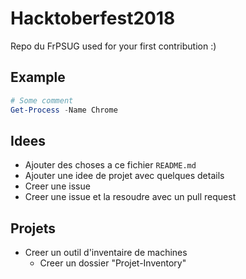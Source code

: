 # Hacktoberfest2018

Repo du FrPSUG used for your first contribution :)

## Example

```powershell
# Some comment
Get-Process -Name Chrome
```

## Idees

* Ajouter des choses a ce fichier `README.md`
* Ajouter une idee de projet avec quelques details
* Creer une issue
* Creer une issue et la resoudre avec un pull request

## Projets
* Creer un outil d'inventaire de machines
  * Creer un dossier "Projet-Inventory"
